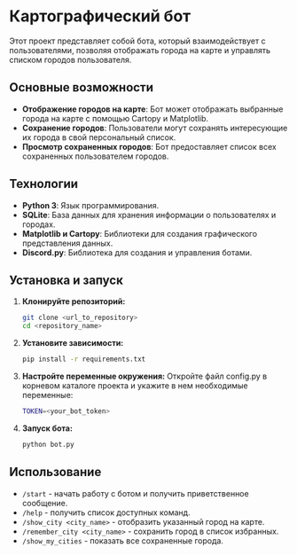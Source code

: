 # Картографический бот

Этот проект представляет собой бота, который взаимодействует с пользователями, позволяя отображать города на карте и управлять списком городов пользователя.

## Основные возможности

- **Отображение городов на карте**: Бот может отображать выбранные города на карте с помощью Cartopy и Matplotlib.
- **Сохранение городов**: Пользователи могут сохранять интересующие их города в свой персональный список.
- **Просмотр сохраненных городов**: Бот предоставляет список всех сохраненных пользователем городов.

## Технологии

- **Python 3**: Язык программирования.
- **SQLite**: База данных для хранения информации о пользователях и городах.
- **Matplotlib и Cartopy**: Библиотеки для создания графического представления данных.
- **Discord.py**: Библиотека для создания и управления ботами.

## Установка и запуск

1. **Клонируйте репозиторий:**
    ```bash
    git clone <url_to_repository>
    cd <repository_name>
    ```
2. **Установите зависимости:**
    ```bash
    pip install -r requirements.txt
    ```
3. **Настройте переменные окружения:**
Откройте файл config.py в корневом каталоге проекта и укажите в нем необходимые переменные:
    ```bash
    TOKEN=<your_bot_token>
    ```
4. **Запуск бота:**
    ```bash
    python bot.py
    ```

## Использование

- `/start` - начать работу с ботом и получить приветственное сообщение.
- `/help` - получить список доступных команд.
- `/show_city <city_name>` - отобразить указанный город на карте.
- `/remember_city <city_name>` - сохранить город в список избранных.
- `/show_my_cities` - показать все сохраненные города.
